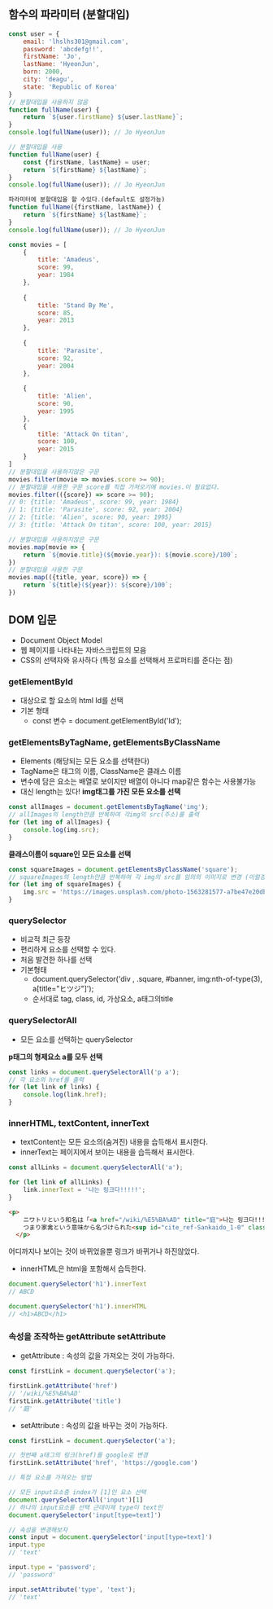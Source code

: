 ## 함수의 파라미터 (분할대입)

```js
const user = {
    email: 'lhslhs301@gmail.com',
    password: 'abcdefg!!',
    firstName: 'Jo',
    lastName: 'HyeonJun',
    born: 2000,
    city: 'deagu',
    state: 'Republic of Korea'
}
// 분할대입을 사용하지 않음
function fullName(user) {
    return `${user.firstName} ${user.lastName}`;
}
console.log(fullName(user)); // Jo HyeonJun

// 분할대입을 사용
function fullName(user) {
    const {firstName, lastName} = user;
    return `${firstName} ${lastName}`;
}
console.log(fullName(user)); // Jo HyeonJun

파라미터에 분할대입을 할 수있다.(default도 설정가능)
function fullName({firstName, lastName}) {
    return `${firstName} ${lastName}`;
}
console.log(fullName(user)); // Jo HyeonJun
```

```js
const movies = [ 
    {
        title: 'Amadeus',
        score: 99,
        year: 1984
    },
    
    {
        title: 'Stand By Me',
        score: 85,
        year: 2013
    },
    
    {
        title: 'Parasite',
        score: 92,
        year: 2004
    },
    
    {
        title: 'Alien',
        score: 90,
        year: 1995
    },
    {
        title: 'Attack On titan',
        score: 100,
        year: 2015
    }
]
// 분할대입을 사용하지않은 구문
movies.filter(movie => movies.score >= 90);
// 분할대입을 사용한 구문 score를 직접 가져오기에 movies.이 필요없다.
movies.filter(({score}) => score >= 90);
// 0: {title: 'Amadeus', score: 99, year: 1984}
// 1: {title: 'Parasite', score: 92, year: 2004}
// 2: {title: 'Alien', score: 90, year: 1995}
// 3: {title: 'Attack On titan', score: 100, year: 2015}

// 분할대입을 사용하지않은 구문
movies.map(movie => {
    return `${movie.title}(${movie.year}): ${movie.score}/100`;
})
// 분할대입을 사용한 구문
movies.map(({title, year, score}) => {
    return `${title}(${year}): ${score}/100`;
})
```

## DOM 입문
- Document Object Model
- 웹 페이지를 나타내는 자바스크립트의 모음
- CSS의 선택자와 유사하다 (특정 요소를 선택해서 프로퍼티를 준다는 점)

### getElementById
- 대상으로 할 요소의 html Id를 선택
- 기본 형태
  - const 변수 = document.getElementById('Id');

### getElementsByTagName, getElementsByClassName
- Elements (해당되는 모든 요소를 선택한다)
- TagName은 태그의 이름, ClassName은 클래스 이름
- 변수에 담은 요소는 배열로 보이지만 배열이 아니다 map같은 함수는 사용불가능
- 대신 length는 있다!
**img태그를 가진 모든 요소를 선택**
```js
const allImages = document.getElementsByTagName('img');
// allImages의 length만큼 반복하여 각img의 src(주소)를 출력
for (let img of allImages) {
    console.log(img.src);
}
```
**클래스이름이 square인 모든 요소를 선택**
```js
const squareImages = document.getElementsByClassName('square');
// squareImages의 length만큼 반복하여 각 img의 src를 임의의 이미지로 변경 (이럴경우 모든 요소가 같은 이미지로 변함)
for (let img of squareImages) {
    img.src = 'https://images.unsplash.com/photo-1563281577-a7be47e20db9?ixlib=rb-1.2.1&ixid=eyJhcHBfaWQiOjEyMDd9&auto=format&fit=crop&w=2550&q=80';
}
```

### querySelector
- 비교적 최근 등장
- 편리하게 요소를 선택할 수 있다.
- 처음 발견한 하나를 선택
- 기본형태
  - document.querySelector('div , .square, #banner, img:nth-of-type(3), a[title="ヒツジ"]');
  - 순서대로 tag, class, id, 가상요소, a태그의title

### querySelectorAll
- 모든 요소를 선택하는 querySelector

**p태그의 형제요소 a를 모두 선택**
```js
const links = document.querySelectorAll('p a');
// 각 요소의 href를 출력
for (let link of links) {
    console.log(link.href);
}
```
### innerHTML, textContent, innerText
- textContent는 모든 요소의(숨겨진) 내용을 습득해서 표시한다.
- innerText는 페이지에서 보이는 내용을 습득해서 표시한다.
```js
const allLinks = document.querySelectorAll('a');

for (let link of allLinks) {
    link.innerText = '나는 링크다!!!!!';
}
```
```html
<p>
    ニワトリという和名は「<a href="/wiki/%E5%BA%AD" title="庭">나는 링크다!!!!!</a>に飼う鳥」、
    つまり家禽という意味から名づけられた<sup id="cite_ref-Sankaido_1-0" class="reference"><a href="#cite_note-Sankaido-1">나는 링크다!!!!!</a></sup>。ニワトリは普通「鶏」と書かれるが、「家鶏」で「にわとり」と充てることもある<sup id="cite_ref-Nandoku_2-0" class="reference"><a href="#cite_note-Nandoku-2">나는 링크다!!!!!</a></sup>。ニワトリは古くは<b>カケ</b>（鶏）と呼ばれた<sup id="cite_ref-Nandoku_2-1" class="reference"><a href="#cite_note-Nandoku-2">나는 링크다!!!!!</a></sup>。代表的な鳥であるため、単に「とり」ともよばれる<sup id="cite_ref-Shincho_3-0" class="reference"><a href="#cite_note-Shincho-3">나는 링크다!!!!!</a></sup>。雄のニワトリは「<b>雄鶏</b>（牡鶏）」（<b>おんどり</b>）、雌のニワトリは「<b>雌鶏</b>（牝鶏）」（めんどり）と呼ばれる<sup id="cite_ref-Nandoku_2-2" class="reference"><a href="#cite_note-Nandoku-2">나는 링크다!!!!!</a></sup><sup id="cite_ref-Shincho_3-1" class="reference"><a href="#cite_note-Shincho-3">나는 링크다!!!!!</a></sup>。
  </p>
```
어디까지나 보이는 것이 바뀌었을뿐 링크가 바뀌거나 하진않았다.

- innerHTML은 html을 포함해서 습득한다.
```js
document.querySelector('h1').innerText
// ABCD
```
```js
document.querySelector('h1').innerHTML
// <h1>ABCD</h1>
```

### 속성을 조작하는 getAttribute setAttribute
- getAttribute : 속성의 값을 가져오는 것이 가능하다.
```js
const firstLink = document.querySelector('a');

firstLink.getAttribute('href')
// '/wiki/%E5%BA%AD'
firstLink.getAttribute('title')
// '庭'
```

- setAttribute : 속성의 값을 바꾸는 것이 가능하다.
```js
const firstLink = document.querySelector('a');

// 첫번째 a태그의 링크(href)를 google로 변경
firstLink.setAttribute('href', 'https://google.com')
```

```js
// 특정 요소를 가져오는 방법

// 모든 input요소중 index가 [1]인 요소 선택
document.querySelectorAll('input')[1]
// 하나의 input요소를 선택 근데이제 type이 text인
document.querySelector('input[type=text]')

// 속성을 변경해보자
const input = document.querySelector('input[type=text]')
input.type
// 'text'

input.type = 'password';
// 'password'

input.setAttribute('type', 'text');
// 'text'
```


